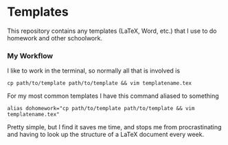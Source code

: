 # Templates
This repository contains any templates (LaTeX, Word, etc.) that I use to do homework and other schoolwork.

### My Workflow
I like to work in the terminal, so normally all that is involved is
```
cp path/to/template path/to/template && vim templatename.tex
```
For my most common templates I have this command aliased to something
```
alias dohomework="cp path/to/template path/to/template && vim templatename.tex"
```
Pretty simple, but I find it saves me time, and stops me from procrastinating and having to look up the structure of a LaTeX document every week.
